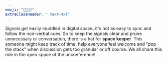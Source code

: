 ```yaml
---
emoji: "🧙🧙🏼‍♀️"
extraClassHeader: " text-4xl"
---
```


Signals get easily muddled in digital space, it's not as easy to sync and follow the non-verbal cues. So to keep the signals clear and prune unnecessary or conversation, there is a hat for **space keeper**. This someone might keep track of time, help everyone feel welcome and "pop the stack" when discussion gets too granular or off course. We all share this role in the open space of the unconference!
